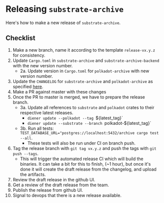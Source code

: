 # Releasing `substrate-archive`

Here's how to make a new release of `substrate-archive`.

## Checklist

1. Make a new branch, name it according to the template `release-vx.y.z` for consistency.
2. Update `Cargo.toml` in `substrate-archive` and `substrate-archive-backend` with the new version number.
	* 2a. Update version in `Cargo.toml` for `polkadot-archive` with new version number.
3. Update the `CHANGELOG` for `substrate-archive` and `polkadot-archive` as specified [here](https://keepachangelog.com/en/1.0.0/).
4. Make a PR against master with these changes
3. Once the PR to master is merged, we have to prepare the release branch.
	* 3a. Update all references to `substrate` and `polkadot` crates to their respective latest releases.
		- `diener update --polkadot --tag `${latest_tag}`
		- `diener update --substrate --branch `polkadot-${latest_tag}`
	* 3b. Run all tests: `TEST_DATABASE_URL="postgres://localhost:5432/archive cargo test --all`.
		- These tests will also be run under CI on branch push.
4. Tag the release branch with `git tag vx.y.z` and push the tags with `git push --tags`.
   - This will trigger the automated release CI which will build the binaries. It can take a bit for this to finish,
   (~1 hour), but once it's done it will create the draft release from the changelog, and upload the artifacts.
5. Review the draft release in the github UI.
6. Get a review of the draft release from the team.
7. Publish the release from github UI.
8. Signal to devops that there is a new release available.
